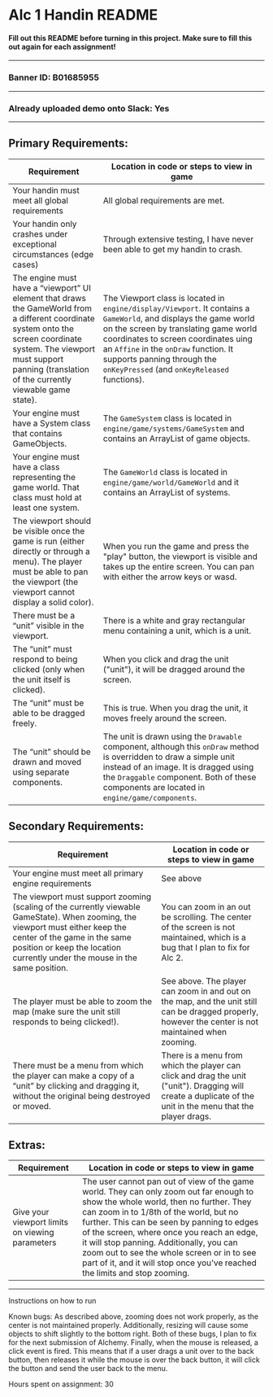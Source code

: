 # Alc 1 Handin README
#### Fill out this README before turning in this project. Make sure to fill this out again for each assignment!
---
### Banner ID: B01685955
---
### Already uploaded demo onto Slack: Yes
---
## Primary Requirements:
| Requirement | Location in code or steps to view in game  |
|---|---|
| Your handin must meet all global requirements | All global requirements are met. |
| Your handin only crashes under exceptional circumstances (edge cases) | Through extensive testing, I have never been able to get my handin to crash. |
| The engine must have a “viewport” UI element that draws the GameWorld from a different coordinate system onto the screen coordinate system. The viewport must support panning (translation of the currently viewable game state). | The Viewport class is located in `engine/display/Viewport`. It contains a `GameWorld`, and displays the game world on the screen by translating game world coordinates to screen coordinates uing an `Affine` in the `onDraw` function. It supports panning through the `onKeyPressed` (and `onKeyReleased` functions).
| Your engine must have a System class that contains GameObjects. | The `GameSystem` class is located in `engine/game/systems/GameSystem` and contains an ArrayList of game objects. |
| Your engine must have a class representing the game world. That class must hold at least one system. | The `GameWorld` class is located in `engine/game/world/GameWorld` and it contains an ArrayList of systems. |
| The viewport should be visible once the game is run (either directly or through a menu). The player must be able to pan the viewport (the viewport cannot display a solid color). | When you run the game and press the "play" button, the viewport is visible and takes up the entire screen. You can pan with either the arrow keys or wasd. |
| There must be a “unit” visible in the viewport. | There is a white and gray rectangular menu containing a unit, which is a unit. |
| The “unit” must respond to being clicked (only when the unit itself is clicked). | When you click and drag the unit ("unit"), it will be dragged around the screen. |
| The “unit” must be able to be dragged freely. | This is true. When you drag the unit, it moves freely around the screen. |
| The “unit” should be drawn and moved using separate components. | The unit is drawn using the `Drawable` component, although this `onDraw` method is overridden to draw a simple unit instead of an image. It is dragged using the `Draggable` component. Both of these components are located in `engine/game/components`. |


## Secondary Requirements:
| Requirement | Location in code or steps to view in game  |
|---|---|
| Your engine must meet all primary engine requirements | See above |
| The viewport must support zooming (scaling of the currently viewable GameState). When zooming, the viewport must either keep the center of the game in the same position or keep the location currently under the mouse in the same position. | You can zoom in an out be scrolling. The center of the screen is not maintained, which is a bug that I plan to fix for Alc 2. |
| The player must be able to zoom the map (make sure the unit still responds to being clicked!). | See above. The player can zoom in and out on the map, and the unit still can be dragged properly, however the center is not maintained when zooming. |
| There must be a menu from which the player can make a copy of a “unit” by clicking and dragging it, without the original being destroyed or moved. | There is a menu from which the player can click and drag the unit ("unit"). Dragging will create a duplicate of the unit in the menu that the player drags. |

## Extras:
| Requirement | Location in code or steps to view in game  |
|---|---|
| Give your viewport limits on viewing parameters | The user cannot pan out of view of the game world. They can only zoom out far enough to show the whole world, then no further. They can zoom in to 1/8th of the world, but no further. This can be seen by panning to edges of the screen, where once you reach an edge, it will stop panning. Additionally, you can zoom out to see the whole screen or in to see part of it, and it will stop once you've reached the limits and stop zooming. |

--------------------------------------------------------------

Instructions on how to run

Known bugs: As described above, zooming does not work properly, as the center is not maintained properly. Additionally, resizing will cause some objects to shift slightly to the bottom right. Both of these bugs, I plan to fix for the next submission of Alchemy. Finally, when the mouse is released, a click event is fired. This means that if a user drags a unit over to the back button, then releases it while the mouse is over the back button, it will click the button and send the user back to the menu.

Hours spent on assignment: 30
